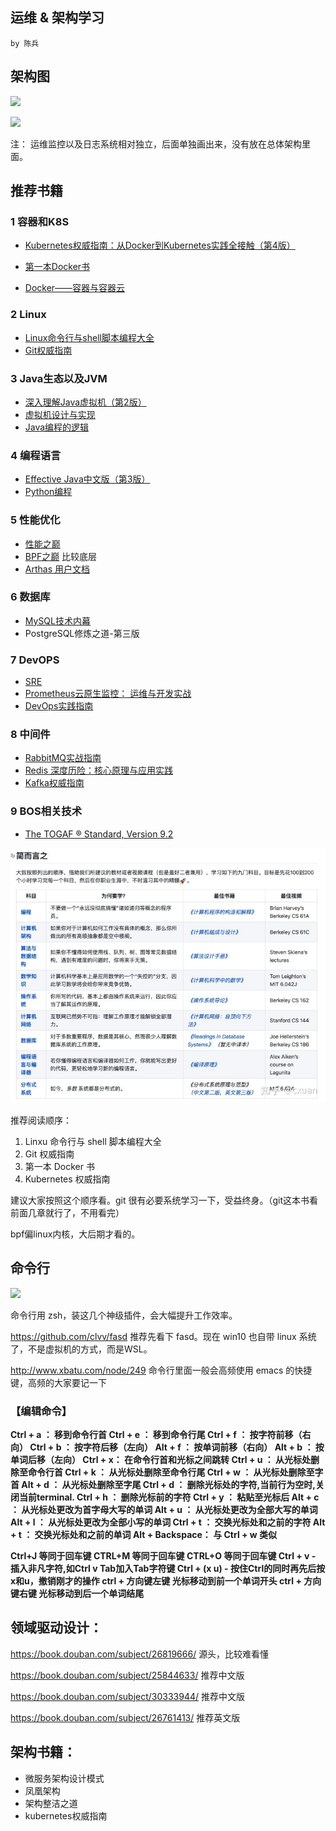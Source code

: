 ## 运维 & 架构学习

`by 陈兵`



## 架构图

![](E:\markdown\pics\金蝶架构.png)

![](E:\markdown\pics\金蝶架构1.png)

注： 运维监控以及日志系统相对独立，后面单独画出来，没有放在总体架构里面。



## 推荐书籍

### 1 容器和K8S
- [Kubernetes权威指南：从Docker到Kubernetes实践全接触（第4版）](https://book.douban.com/subject/33444476/?dt_dapp=1)

- [第一本Docker书](https://book.douban.com/subject/26780404/)
- [Docker——容器与容器云](https://book.douban.com/subject/26894736/)

### 2 Linux
-  [Linux命令行与shell脚本编程大全](https://book.douban.com/subject/26854226/)
-  [Git权威指南](https://book.douban.com/subject/6526452/)

### 3 Java生态以及JVM
- [深入理解Java虚拟机（第2版）](https://book.douban.com/subject/24722612/)
-  [虚拟机设计与实现](https://book.douban.com/subject/34935105/)
-  [Java编程的逻辑](https://book.douban.com/subject/30133440/)

### 4 编程语言
- [Effective Java中文版（第3版）](https://book.douban.com/subject/30412517/)
- [Python编程](https://book.douban.com/subject/26829016/)

###  5 性能优化
- [性能之巅](https://book.douban.com/subject/26586598/)
-  [BPF之巅](https://book.douban.com/subject/35273652/)  比较底层
- [Arthas 用户文档](https://arthas.aliyun.com/doc/)

###  6 数据库
- [MySQL技术内幕](https://book.douban.com/subject/24708143/) 
- PostgreSQL修炼之道-第三版

###  7 DevOPS
- [SRE](https://book.douban.com/subject/26875239/)
- [Prometheus云原生监控： 运维与开发实战](https://book.douban.com/subject/35239877/)
- [DevOps实践指南](https://book.douban.com/subject/30186150/)

###  8 中间件
- [RabbitMQ实战指南](https://book.douban.com/subject/27591386/)
- [Redis 深度历险：核心原理与应用实践](https://book.douban.com/subject/30386804/)
- [Kafka权威指南](https://book.douban.com/subject/27665114/)

###  9 BOS相关技术
- [The TOGAF ® Standard, Version 9.2](https://book.douban.com/subject/30264764/)







 ![img](typora-user-images/v2-9df902fc788a88b85f7e11b2027636d9_720w.jpg) 





推荐阅读顺序：

1. Linxu 命令行与 shell 脚本编程大全
2. Git 权威指南
3. 第一本 Docker 书
4. Kubernetes 权威指南



建议大家按照这个顺序看。git 很有必要系统学习一下，受益终身。（git这本书看前面几章就行了，不用看完）

bpf偏linux内核，大后期才看的。





## 命令行

![](E:\markdown\pics\Image_20210311110141.png)

命令行用 zsh，装这几个神级插件，会大幅提升工作效率。

https://github.com/clvv/fasd 推荐先看下 fasd。现在 win10 也自带 linux 系统了，不是虚拟机的方式，而是WSL。

http://www.xbatu.com/node/249 命令行里面一般会高频使用 emacs 的快捷键，高频的大家要记一下



### 【编辑命令】

**Ctrl + a ：      移到命令行首
Ctrl + e ：      移到命令行尾
Ctrl + f ：      按字符前移（右向）
Ctrl + b ：     按字符后移（左向）
Alt + f ：       按单词前移（右向）
Alt + b ：      按单词后移（左向）
Ctrl + x：      在命令行首和光标之间跳转
Ctrl + u ：     从光标处删除至命令行首
Ctrl + k ：     从光标处删除至命令行尾
Ctrl + w ：     从光标处删除至字首
Alt + d ：      从光标处删除至字尾
Ctrl + d ：     删除光标处的字符,当前行为空时,关闭当前terminal.
Ctrl + h ：     删除光标前的字符
Ctrl + y ：     粘贴至光标后
Alt + c ：      从光标处更改为首字母大写的单词
Alt + u ：      从光标处更改为全部大写的单词
Alt + l ：      从光标处更改为全部小写的单词
Ctrl + t ：     交换光标处和之前的字符
Alt + t ：      交换光标处和之前的单词
Alt + Backspace：   与 Ctrl + w 类似**

**Ctrl+J          等同于回车键
CTRL+M       等同于回车键
CTRL+O        等同于回车键
Ctrl + v -        插入非凡字符,如Ctrl v Tab加入Tab字符键
Ctrl + (x u) -      按住Ctrl的同时再先后按x和u，撤销刚才的操作
ctrl + 方向键左键     光标移动到前一个单词开头
ctrl + 方向键右键     光标移动到后一个单词结尾**









##  领域驱动设计：

 https://book.douban.com/subject/26819666/ 源头，比较难看懂

 https://book.douban.com/subject/25844633/ 推荐中文版

 https://book.douban.com/subject/30333944/ 推荐中文版

 https://book.douban.com/subject/26761413/ 推荐英文版 





## 架构书籍：

- 微服务架构设计模式
- 凤凰架构
- 架构整洁之道
- kubernetes权威指南

